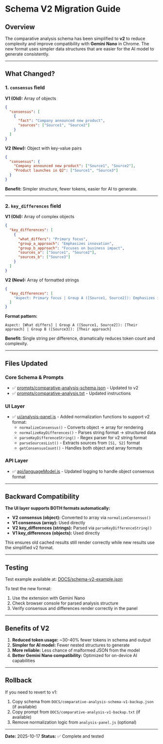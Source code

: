 # Schema V2 Migration Guide

## Overview

The comparative analysis schema has been simplified to **v2** to reduce complexity and improve compatibility with **Gemini Nano** in Chrome. The new format uses simpler data structures that are easier for the AI model to generate consistently.

---

## What Changed?

### 1. **`consensus` field**

**V1 (Old):** Array of objects
```json
{
  "consensus": [
    {
      "fact": "Company announced new product",
      "sources": ["Source1", "Source2"]
    }
  ]
}
```

**V2 (New):** Object with key-value pairs
```json
{
  "consensus": {
    "Company announced new product": ["Source1", "Source2"],
    "Product launches in Q2": ["Source1", "Source3"]
  }
}
```

**Benefit:** Simpler structure, fewer tokens, easier for AI to generate.

---

### 2. **`key_differences` field**

**V1 (Old):** Array of complex objects
```json
{
  "key_differences": [
    {
      "what_differs": "Primary focus",
      "group_a_approach": "Emphasizes innovation",
      "group_b_approach": "Focuses on business impact",
      "sources_a": ["Source1", "Source2"],
      "sources_b": ["Source3"]
    }
  ]
}
```

**V2 (New):** Array of formatted strings
```json
{
  "key_differences": [
    "Aspect: Primary focus | Group A ([Source1, Source2]): Emphasizes innovation | Group B ([Source3]): Focuses on business impact"
  ]
}
```

**Format pattern:**
```
Aspect: [What differs] | Group A ([Source1, Source2]): [Their approach] | Group B ([Source3]): [Their approach]
```

**Benefit:** Single string per difference, dramatically reduces token count and complexity.

---

## Files Updated

### Core Schema & Prompts
- ✅ [prompts/comparative-analysis-schema.json](../prompts/comparative-analysis-schema.json) - Updated to v2
- ✅ [prompts/comparative-analysis.txt](../prompts/comparative-analysis.txt) - Updated instructions

### UI Layer
- ✅ [ui/analysis-panel.js](../ui/analysis-panel.js) - Added normalization functions to support v2 format:
  - `normalizeConsensus()` - Converts object → array for rendering
  - `normalizeKeyDifferences()` - Parses string format → structured data
  - `parseKeyDifferenceString()` - Regex parser for v2 string format
  - `parseSourcesList()` - Extracts sources from `[S1, S2]` format
  - `getConsensusCount()` - Handles both object and array formats

### API Layer
- ✅ [api/languageModel.js](../api/languageModel.js) - Updated logging to handle object consensus format

---

## Backward Compatibility

**The UI layer supports BOTH formats automatically:**

- **V2 consensus (object):** Converted to array via `normalizeConsensus()`
- **V1 consensus (array):** Used directly
- **V2 key_differences (strings):** Parsed via `parseKeyDifferenceString()`
- **V1 key_differences (objects):** Used directly

This ensures old cached results still render correctly while new results use the simplified v2 format.

---

## Testing

Test example available at: [DOCS/schema-v2-example.json](./schema-v2-example.json)

To test the new format:
1. Use the extension with Gemini Nano
2. Check browser console for parsed analysis structure
3. Verify consensus and differences render correctly in the panel

---

## Benefits of V2

1. **Reduced token usage:** ~30-40% fewer tokens in schema and output
2. **Simpler for AI model:** Fewer nested structures to generate
3. **More reliable:** Less chance of malformed JSON from the model
4. **Better Gemini Nano compatibility:** Optimized for on-device AI capabilities

---

## Rollback

If you need to revert to v1:
1. Copy schema from `DOCS/comparative-analysis-schema-v1-backup.json` (if available)
2. Copy prompt from `DOCS/comparative-analysis-v1-backup.txt` (if available)
3. Remove normalization logic from `analysis-panel.js` (optional)

---

**Date:** 2025-10-17
**Status:** ✅ Complete and tested
